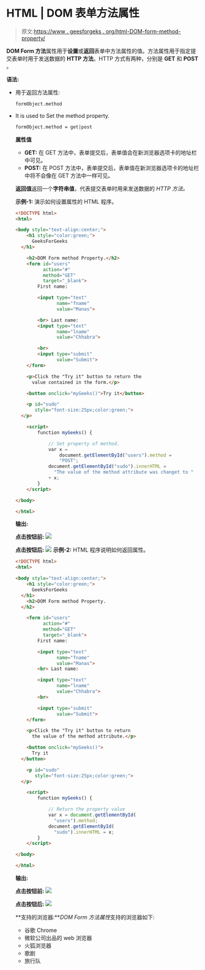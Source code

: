 # HTML | DOM 表单方法属性

> 原文:[https://www . geesforgeks . org/html-DOM-form-method-property/](https://www.geeksforgeeks.org/html-dom-form-method-property/)

**DOM Form 方法**属性用于**设置**或**返回**表单中方法属性的值。方法属性用于指定提交表单时用于发送数据的 **HTTP 方法**。HTTP 方式有两种，分别是 **GET** 和 **POST** 。

**语法:**

*   用于返回方法属性:

    ```html
    formObject.method
    ```

*   It is used to Set the method property.

    ```html
    formObject.method = get|post
    ```

    **属性值**

    *   **GET:** 在 GET 方法中，表单提交后，表单值会在新浏览器选项卡的地址栏中可见。
    *   **POST:** 在 POST 方法中，表单提交后，表单值在新浏览器选项卡的地址栏中将不会像在 GET 方法中一样可见。

    **返回值**返回一个**字符串值**，代表提交表单时用来发送数据的 *HTTP 方法。*

    **示例-1:** 演示如何设置属性的 HTML 程序。

    ```html
    <!DOCTYPE html>
    <html>

    <body style="text-align:center;">
        <h1 style="color:green;">
          GeeksForGeeks
      </h1>

        <h2>DOM Form method Property.</h2>
        <form id="users" 
              action="#" 
              method="GET"
              target="_blank">
            First name:

            <input type="text" 
                   name="fname"
                   value="Manas">

            <br> Last name:
            <input type="text"
                   name="lname" 
                   value="Chhabra">

            <br>
            <input type="submit" 
                   value="Submit">
        </form>

        <p>Click the "Try it" button to return the
          value contained in the form.</p>

        <button onclick="myGeeks()">Try it</button>

        <p id="sudo"
           style="font-size:25px;color:green;">
      </p>

        <script>
            function myGeeks() {

                // Set property of method.
                var x =
                    document.getElementById("users").method = 
                    "POST";
                document.getElementById("sudo").innerHTML = 
                  "The value of the method attribute was changet to "
                + x;
            }
        </script>

    </body>

    </html>
    ```

    **输出:**

    **点击按钮前:**
    ![](img/f24a521001ce2f6cf471c1cdc0aff42b.png)

    **点击按钮后:**
    ![](img/529fdf362db0973a969ac6bf3af8185f.png)
    **示例-2:** HTML 程序说明如何返回属性。

    ```html
    <!DOCTYPE html>
    <html>

    <body style="text-align:center;">
        <h1 style="color:green;">
          GeeksForGeeks
      </h1>
        <h2>DOM Form method Property.
      </h2>

        <form id="users" 
              action="#" 
              method="GET" 
              target="_blank">
            First name:

            <input type="text" 
                   name="fname" 
                   value="Manas">
            <br> Last name:

            <input type="text"
                   name="lname"
                   value="Chhabra">
            <br>

            <input type="submit"
                   value="Submit">
        </form>

        <p>Click the "Try it" button to return 
          the value of the method attribute.</p>

        <button onclick="myGeeks()">
          Try it
      </button>

        <p id="sudo" 
           style="font-size:25px;color:green;">
      </p>

        <script>
            function myGeeks() {

                // Return the property value 
                var x = document.getElementById(
                  "users").method;
                document.getElementById(
                  "sudo").innerHTML = x;
            }
        </script>

    </body>

    </html>
    ```

    **输出:**

    **点击按钮前:**
    ![](img/dee3a2a51ce1673e6364264a7c74c7f9.png)

    **点击按钮后:**
    ![](img/71a2ea6619348987f75c65db1349c7a7.png)

    **支持的浏览器:***DOM Form 方法属性*支持的浏览器如下:

    *   谷歌 Chrome
    *   微软公司出品的 web 浏览器
    *   火狐浏览器
    *   歌剧
    *   旅行队